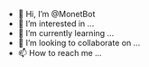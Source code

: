 - 👋 Hi, I’m @MonetBot
- 👀 I’m interested in ...
- 🌱 I’m currently learning ...
- 💞️ I’m looking to collaborate on ...
- 📫 How to reach me ...

<!---
MonetBot/MonetBot is a ✨ special ✨ repository because its `README.md` (this file) appears on your GitHub profile.
You can click the Preview link to take a look at your changes.
--->
